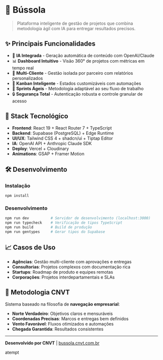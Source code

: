 # 🧭 Bússola

> Plataforma inteligente de gestão de projetos que combina metodologia ágil com IA para entregar resultados precisos.

## ✨ Principais Funcionalidades

- 🤖 **IA Integrada** - Geração automática de conteúdo com OpenAI/Claude
- 📊 **Dashboard Intuitivo** - Visão 360° de projetos com métricas em tempo real
- 👥 **Multi-Cliente** - Gestão isolada por parceiro com relatórios personalizados
- 🎯 **Kanban Inteligente** - Estados customizáveis com automações
- 📅 **Sprints Ágeis** - Metodologia adaptável ao seu fluxo de trabalho
- 🔒 **Segurança Total** - Autenticação robusta e controle granular de acesso

## 🚀 Stack Tecnológico

- **Frontend**: React 19 + React Router 7 + TypeScript
- **Backend**: Supabase (PostgreSQL) + Edge Runtime
- **UI/UX**: Tailwind CSS 4 + shadcn/ui + Tiptap Editor
- **IA**: OpenAI API + Anthropic Claude SDK
- **Deploy**: Vercel + Cloudinary
- **Animations**: GSAP + Framer Motion

## 🛠️ Desenvolvimento

### Instalação
```bash
npm install
```

### Desenvolvimento
```bash
npm run dev          # Servidor de desenvolvimento (localhost:3000)
npm run typecheck    # Verificação de tipos TypeScript
npm run build        # Build de produção
npm run gentypes     # Gerar tipos do Supabase
```

## 📈 Casos de Uso

- **Agências**: Gestão multi-cliente com aprovações e entregas
- **Consultorias**: Projetos complexos com documentação rica
- **Startups**: Roadmap de produto e equipes remotas
- **Corporações**: Projetos interdepartamentais e SLAs

## 🎯 Metodologia CNVT

Sistema baseado na filosofia de **navegação empresarial**:
- **Norte Verdadeiro**: Objetivos claros e mensuráveis
- **Coordenadas Precisas**: Marcos e entregas bem definidos
- **Vento Favorável**: Fluxos otimizados e automações
- **Chegada Garantida**: Resultados consistentes

---

**Desenvolvido por CNVT** | [bussola.cnvt.com.br](https://bussola.cnvt.com.br)

atempt